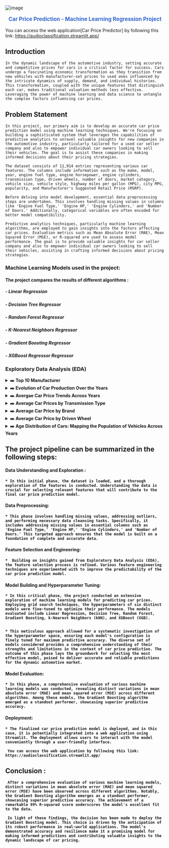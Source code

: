 ![image](https://github.com/Shuhaib73/Price-Prediction-ML-Project/assets/114503177/4d0a5871-d885-4027-afbd-1c82512744a3)<p align="center" style="font-size: larger; color: #3366cc; font-weight: bold;">
  <strong>Car Price Prediction - Machine Learning Regression Project</strong>
</p>

<!-- <p align='center'>
  <img src='https://github.com/Shuhaib73/Classification_ML_Mushrooms_Project/blob/main/mus_ims.jpg' />
</p> -->
You can access the web application[Car Price Predictor] by following this link: https://audioclassification.streamlit.app/

## **Introduction**
  ```In the dynamic landscape of the automotive industry, setting accurate and competitive prices for cars is a critical factor for success. Cars undergo a fascinating economic transformation as they transition from new vehicles with manufacturer-set prices to used ones influenced by the intricate dynamics of supply, demand, and individual histories. This transformation, coupled with the unique features that distinguish each car, makes traditional valuation methods less effective. Leveraging the power of machine learning and data science to untangle the complex factors influencing car prices.```

## **Problem Statement**
```In this project, our primary aim is to develop an accurate car price prediction model using machine learning techniques. We're focusing on building a sophisticated system that leverages the capabilities of predictive analytics to unravel valuable insights for new companies in the automotive industry, particularly tailored for a used car seller company and also to empower individual car owners looking to sell their vehicles. The goal is to assist these companies in making informed decisions about their pricing strategies.```

```The dataset consists of 11,914 entries representing various car features. The columns include information such as the make, model, year, engine fuel type, engine horsepower, engine cylinders, transmission type, driven wheels, number of doors, market category, vehicle size, vehicle style, highway miles per gallon (MPG), city MPG, popularity, and Manufacturer's Suggested Retail Price (MSRP).```

```Before delving into model development, essential data preprocessing steps are undertaken. This involves handling missing values in columns like 'Engine Fuel Type,' 'Engine HP,' 'Engine Cylinders,' and 'Number of Doors.' Additionally, categorical variables are often encoded for better model compatibility.```

```Predictive analytics techniques, particularly machine learning algorithms, are employed to gain insights into the factors affecting car prices. Evaluation metrics such as Mean Absolute Error (MAE), Mean Squared Error (MSE), or R-squared are used to assess model performance. The goal is to provide valuable insights for car seller company and also to empower individual car owners looking to sell their vehicles, assisting in crafting informed decisions about pricing strategies.```

    
### **Machine Learning Models used in the project:**
#### The project compares the results of different algorithms :
##### - Linear Regression
##### - Decision Tree Regressor
##### - Random Forest Regressor
##### - K-Nearest Neighbors Regressor
##### - Gradient Boosting Regressor
##### - XGBoost Regressor Regressor

### **Exploratory Data Analysis (EDA)**

<details>
       <summary>
              <strong>​✒️<Click here to see :</strong> Top 10 Manufacturer 
       </summary>
                     <p align='center'>
                            <img src='https://github.com/Shuhaib73/Price-Prediction-ML-Project/blob/main/images/top_10.PNG' style='width: 50%;' />
                     </p>
</details>

<details>
       <summary>
              <strong>​✒️<Click here to see :</strong> Evolution of Car Production Over the Years
       </summary>
                     <p align='center'>
                            <img src='https://github.com/Shuhaib73/Price-Prediction-ML-Project/blob/main/images/total_cars.PNG' style='width: 70%;' />
                     </p>
</details>

<details>
       <summary>
              <strong>​✒️<Click here to see :</strong> Avergae Car Price Trends Across Years
       </summary>
                     <p align='center'>
                            <img src='https://github.com/Shuhaib73/Price-Prediction-ML-Project/blob/main/images/car_per_year.PNG' style='width: 50%;' />
                     </p>
</details>

<details>
       <summary>
              <strong>​✒️<Click here to see :</strong> Average Car Prices by Transmission Type
       </summary>
                     <p align='center'>
                            <img src='https://github.com/Shuhaib73/Price-Prediction-ML-Project/blob/main/images/price_trans.PNG' style='width: 70%;' />
                     </p>
</details>

<details>
       <summary>
              <strong>​✒️<Click here to see :</strong> Average Car Price by Brand
       </summary>
                     <p align='center'>
                            <img src='https://github.com/Shuhaib73/Price-Prediction-ML-Project/blob/main/images/avg_price_brand.PNG' style='width: 70%;' />
                     </p>
</details>

<details>
       <summary>
              <strong>​✒️<Click here to see :</strong> Average Car Price by Driven Wheel
       </summary>
                     <p align='center'>
                            <img src='https://github.com/Shuhaib73/Price-Prediction-ML-Project/blob/main/images/avg_drv_wh.PNG' style='width: 60%;' />
                     </p>
</details>

<details>
       <summary>
              <strong>​✒️<Click here to see :</strong> Age Distribution of Cars: Mapping the Population of Vehicles Across Years
       </summary>
                     <p align='center'>
                            <img src='https://github.com/Shuhaib73/Price-Prediction-ML-Project/blob/main/images/age.PNG' style='width: 90%;' />
                     </p>
</details>

## The project pipeline can be summarized in the following steps: 
#### **Data Understanding and Exploration** : 
    * In this initial phase, the dataset is loaded, and a thorough exploration of the features is conducted. Understanding the data is crucial for selecting relevant features that will contribute to the final car price prediction model.  
#### <strong>Data Preprocessing</strong>: 
    * This phase involves handling missing values, addressing outliers, and performing necessary data cleansing tasks. Specifically, it includes addressing missing values in essential columns such as 'Engine Fuel Type,' 'Engine HP,' 'Engine Cylinders,' and 'Number of Doors.' This targeted approach ensures that the model is built on a foundation of complete and accurate data.
#### <strong>Feature Selection and Engineering</strong>: 
    *  Building on insights gained from Exploratory Data Analysis (EDA), the feature selection process is refined. Various feature engineering techniques are experimented with to improve the predictability of the car price prediction model.
#### <strong>Model Building and Hyperparameter Tuning</strong>: 
    * In this critical phase, the project conducted an extensive exploration of machine learning models for predicting car prices. Employing grid search techniques, the hyperparameters of six distinct models were fine-tuned to optimize their performance. The models evaluated include Linear Regression, Decision Tree, Random Forest, Gradient Boosting, k-Nearest Neighbors (kNN), and XGBoost (XGB).

    
    * This meticulous approach allowed for a systematic investigation of the hyperparameter space, ensuring each model's configuration is finely tuned for maximum predictive accuracy. The diverse set of models considered provides a comprehensive understanding of their strengths and limitations in the context of car price prediction. The outcome of this phase lays the groundwork for selecting the most effective model, poised to deliver accurate and reliable predictions for the dynamic automotive market.
#### <strong>Model Evaluation</strong>: 
    * In this phase, a comprehensive evaluation of various machine learning models was conducted, revealing distinct variations in mean absolute error (MAE) and mean squared error (MSE) across different algorithms. Among these models, the Gradient Boosting algorithm emerged as a standout performer, showcasing superior predictive accuracy.
#### <strong>Deployment</strong>: 
    * The finalized car price prediction model is deployed, and in this case, it is potentially integrated into a web application using Streamlit. The deployment allows users to interact with the model conveniently through a user-friendly interface. 
  ``` You can access the web application by following this link: https://audioclassification.streamlit.app/```


## **Conclusion** :
``` After a comprehensive evaluation of various machine learning models, distinct variations in mean absolute error (MAE) and mean squared error (MSE) have been observed across different algorithms. Notably, the Gradient Boosting algorithm emerges as a standout performer, showcasing superior predictive accuracy. The achievement of a remarkable 99% R-squared score underscores the model's excellent fit to the data.```

``` In light of these findings, the decision has been made to deploy the Gradient Boosting model. This choice is driven by the anticipation of its robust performance in real-world applications. The model's demonstrated accuracy and resilience make it a promising model for making informed predictions and contributing valuable insights to the dynamic landscape of car pricing.```
